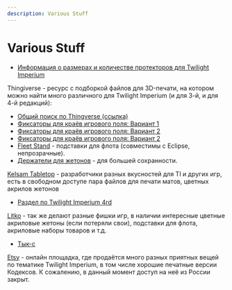 ```yaml
---
description: Various Stuff
---
```


# Various Stuff

* [Информация о размерах и количестве протекторов для Twilight Imperium](https://boardgamegeek.com/geeklist/164572?itemid=5562442#item5562442)

Thingiverse - ресурс с подборкой файлов для 3D-печати, на котором можно найти много различного для Twilight Imperium (и для 3-й, и для 4-й редакций):
* [Общий поиск по Thingverse \(ссылка\)](https://www.thingiverse.com/search?q=Twilight+Imperium/)
* [Фиксаторы для краёв игрового поля: Вариант 1](https://www.thingiverse.com/thing:3092262/)
* [Фиксаторы для краёв игрового поля: Вариант 2](https://www.thingiverse.com/thing:2224531/)
* [Фиксаторы для краёв игрового поля: Вариант 2](https://www.thingiverse.com/thing:3005106/)
* [Fleet Stand](https://www.thingiverse.com/thing:2196283) - подставки для флота (совместимы с Eclipse, непрозрачные).
* [Держатели для жетонов](https://www.thingiverse.com/thing:2844269/) - для большей сохранности.

[Kelsam Tabletop](https://tabletop.kelsam.net/) - разработчики разных вкусностей для TI и других игр, есть в свободном доступе пара файлов для печати матов, цветных акрилов жетонов
* [Раздел по Twilight Imperium 4rd](https://tabletop.kelsam.net/game/twilight-imperium-fourth-edition/)


[Litko](https://litko.net/) - так же делают разные фишки игр, в наличии интересные цветные акриловые жетоны (если потеряли свои), подставки для флота, акриловые наборы товаров и т.д.
* [Тык-с](https://litko.net/search?q=twilight%20imperium/)

[Etsy](https://etsy.com) - онлайн площадка, где продаётся много разных приятных вещей по тематике Twilight Imperium, в том числе хорошие печатные версии Кодексов. К сожалению, в данный момент доступ на неё из России закрыт.
